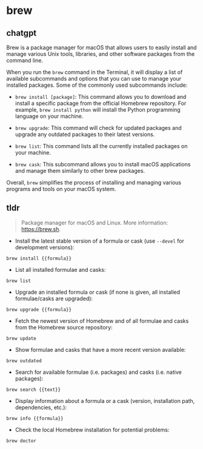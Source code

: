 # brew 
## chatgpt 
Brew is a package manager for macOS that allows users to easily install and manage various Unix tools, libraries, and other software packages from the command line.

When you run the `brew` command in the Terminal, it will display a list of available subcommands and options that you can use to manage your installed packages. Some of the commonly used subcommands include:

- `brew install [package]`: This command allows you to download and install a specific package from the official Homebrew repository. For example, `brew install python` will install the Python programming language on your machine.

- `brew upgrade`: This command will check for updated packages and upgrade any outdated packages to their latest versions.

- `brew list`: This command lists all the currently installed packages on your machine.

- `brew cask`: This subcommand allows you to install macOS applications and manage them similarly to other brew packages.

Overall, `brew` simplifies the process of installing and managing various programs and tools on your macOS system. 

## tldr 
 
> Package manager for macOS and Linux.
> More information: <https://brew.sh>.

- Install the latest stable version of a formula or cask (use `--devel` for development versions):

`brew install {{formula}}`

- List all installed formulae and casks:

`brew list`

- Upgrade an installed formula or cask (if none is given, all installed formulae/casks are upgraded):

`brew upgrade {{formula}}`

- Fetch the newest version of Homebrew and of all formulae and casks from the Homebrew source repository:

`brew update`

- Show formulae and casks that have a more recent version available:

`brew outdated`

- Search for available formulae (i.e. packages) and casks (i.e. native packages):

`brew search {{text}}`

- Display information about a formula or a cask (version, installation path, dependencies, etc.):

`brew info {{formula}}`

- Check the local Homebrew installation for potential problems:

`brew doctor`
